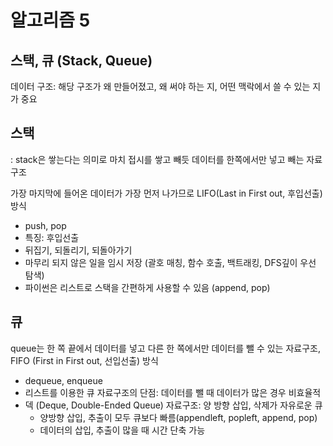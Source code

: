 # 알고리즘 5

## 스택, 큐 (Stack, Queue)

데이터 구조: 해당 구조가 왜 만들어졌고, 왜 써야 하는 지, 어떤 맥락에서 쓸 수 있는 지가 중요

## 스택

: stack은 쌓는다는 의미로 마치 접시를 쌓고 빼듯 데이터를 한쪽에서만 넣고 빼는 자료구조

가장 마지막에 들어온 데이터가 가장 먼저 나가므로 LIFO(Last in First out, 후입선출) 방식

-   push, pop
-   특징: 후입선출
-   뒤집기, 되돌리기, 되돌아가기
-   마무리 되지 않은 일을 임시 저장 (괄호 매칭, 함수 호출, 백트래킹, DFS깊이 우선 탐색)
-   파이썬은 리스트로 스택을 간편하게 사용할 수 있음 (append, pop)

## 큐

queue는 한 쪽 끝에서 데이터를 넣고 다른 한 쪽에서만 데이터를 뺄 수 있는 자료구조, FIFO (First in First out, 선입선출) 방식

-   dequeue, enqueue
-   리스트를 이용한 큐 자료구조의 단점: 데이터를 뺄 때 데이터가 많은 경우 비효율적
-   덱 (Deque, Double-Ended Queue) 자료구조: 양 방향 삽입, 삭제가 자유로운 큐
    -   양방향 삽입, 추출이 모두 큐보다 빠름(appendleft, popleft, append, pop)
    -   데이터의 삽입, 추출이 많을 때 시간 단축 가능
